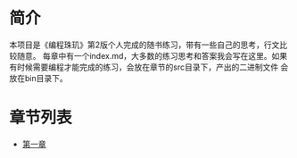 # 简介
本项目是《编程珠玑》第2版个人完成的随书练习，带有一些自己的思考，行文比较随意。
每章中有一个index.md，大多数的练习思考和答案我会写在这里。如果有时候需要编程才能完成的练习，会放在章节的src目录下，产出的二进制文件
会放在bin目录下。

# 章节列表
+ [第一章](./chapter1/index.md)
